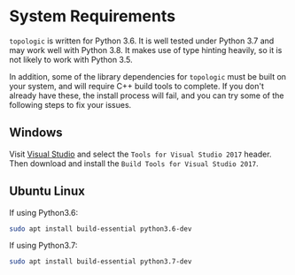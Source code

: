 # System Requirements

`topologic` is written for Python 3.6.  It is well tested under Python 3.7 and may work well with Python 3.8.  It makes use of type hinting heavily, so it is not likely to work with Python 3.5.

In addition, some of the library dependencies for `topologic` must be built on your system, and will require C++ build tools to complete.  If you don't already have these, the install process will fail, and you can try some of the following steps to fix your issues.

## Windows
Visit [Visual Studio](https://visualstudio.microsoft.com/downloads/) and select the `Tools for Visual Studio 2017` header.  Then download and install the `Build Tools for Visual Studio 2017`.

## Ubuntu Linux
If using Python3.6:

```bash
sudo apt install build-essential python3.6-dev
```

If using Python3.7:

```bash
sudo apt install build-essential python3.7-dev
```

